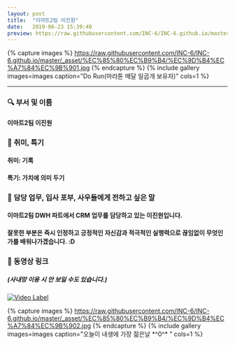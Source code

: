 ```yaml
---
layout: post
title:  "이마트2팀 이진원"
date:   2019-06-23 15:39:40
preview: https://raw.githubusercontent.com/INC-6/INC-6.github.io/master/_asset/%EB%8F%99%EA%B8%B0%EC%82%AC%EC%A7%84/191923.jpg
---
```


{% capture images %}
https://raw.githubusercontent.com/INC-6/INC-6.github.io/master/_asset/%EC%85%80%EC%B9%B4/%EC%9D%B4%EC%A7%84%EC%9B%901.jpg
{% endcapture %}
{% include gallery images=images caption="Do Run(마라톤 메달 일곱개 보유자)" cols=1 %}

---

### 🔍 **부서 및 이름**
    
#### 이마트2팀 이진원

### 🔔 **취미, 특기**

#### 취미: 기록
    
#### 특기: 가치에 의미 두기

### 🔔 **담당 업무, 입사 포부, 사우들에게 전하고 싶은 말**
 
#### 이마트2팀 DWH 파트에서 CRM 업무를 담당하고 있는 이진원입니다.
    
#### 잘못한 부분은 즉시 인정하고 긍정적인 자신감과 적극적인 실행력으로 끊임없이 무엇인가를 배워나가겠습니다. :D

### 🔗 동영상 링크
##### (사내망 이용 시 안 보일 수도 있습니다.)

[![Video Label](https://img.youtube.com/vi/VMcHRsKUrcI/0.jpg)](https://www.youtube.com/watch?v=VMcHRsKUrcI)

{% capture images %}
https://raw.githubusercontent.com/INC-6/INC-6.github.io/master/_asset/%EC%85%80%EC%B9%B4/%EC%9D%B4%EC%A7%84%EC%9B%902.jpg
{% endcapture %}
{% include gallery images=images caption="오늘이 내생에 가장 젊은날 \*^0^* " cols=1 %}